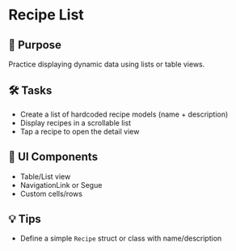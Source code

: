 # Recipe List

## 🧠 Purpose
Practice displaying dynamic data using lists or table views.

## 🛠️ Tasks
- Create a list of hardcoded recipe models (name + description)
- Display recipes in a scrollable list
- Tap a recipe to open the detail view

## 🧩 UI Components
- Table/List view
- NavigationLink or Segue
- Custom cells/rows

## 💡 Tips
- Define a simple `Recipe` struct or class with name/description